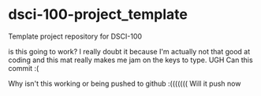 # dsci-100-project_template
Template project repository for DSCI-100

is this going to work?
I really doubt it because I'm actually not that good at coding
and this mat really makes me jam on the keys to type. UGH
Can this commit :(

Why isn't this working or being pushed to github :(((((((
Will it push now